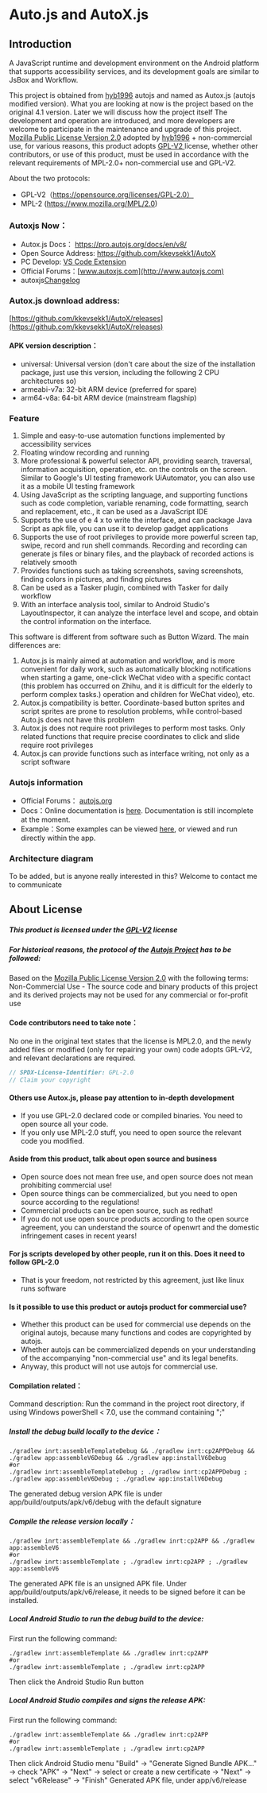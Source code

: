 # Auto.js and AutoX.js
## Introduction
A JavaScript runtime and development environment on the Android platform that supports accessibility services, 
and its development goals are similar to JsBox and Workflow.


This project is obtained from [hyb1996](https://github.com/hyb1996/Auto.js) autojs and named as 
Autox.js (autojs modified version). What you are looking at now is the project based on the original
4.1 version. Later we will discuss how the project itself The development and operation are introduced,
and more developers are welcome to participate in the maintenance and upgrade of this project.
[Mozilla Public License Version 2.0](https://github.com/hyb1996/NoRootScriptDroid/blob/master/LICENSE.md)
adopted by [hyb1996](https://github.com/hyb1996/Auto.js) + non-commercial use, for various reasons, 
this product adopts [GPL-V2 ](https://opensource.org/licenses/GPL-2.0) license, whether other contributors,
or use of this product, must be used in accordance with the relevant requirements of MPL-2.0+ 
non-commercial use and GPL-V2.


About the two protocols:
* GPL-V2（https://opensource.org/licenses/GPL-2.0）
* MPL-2 (https://www.mozilla.org/MPL/2.0)

### Autoxjs Now：
* Autox.js Docs： https://pro.autojs.org/docs/en/v8/
* Open Source Address:  https://github.com/kkevsekk1/AutoX
* PC Develop: [VS Code Extension](https://marketplace.visualstudio.com/items?itemName=aaroncheng.auto-js-vsce-fixed)
* Official Forums：[www.autoxjs.com](http://www.autoxjs.com)
* autoxjs[Changelog](CHANGELOG.md)

### Autox.js download address: 
[https://github.com/kkevsekk1/AutoX/releases](https://github.com/kkevsekk1/AutoX/releases)
#### APK version description：
- universal: Universal version (don't care about the size of the installation package, just use this version, including the following 2 CPU architectures so)
- armeabi-v7a: 32-bit ARM device (preferred for spare)
- arm64-v8a: 64-bit ARM device (mainstream flagship)

### Feature
1. Simple and easy-to-use automation functions implemented by accessibility services
2. Floating window recording and running
3. More professional & powerful selector API, providing search, traversal, information acquisition, operation, etc. on the controls on the screen. Similar to Google's UI testing framework UiAutomator, you can also use it as a mobile UI testing framework
4. Using JavaScript as the scripting language, and supporting functions such as code completion, variable renaming, code formatting, search and replacement, etc., it can be used as a JavaScript IDE
5. Supports the use of e 4 x to write the interface, and can package Java Script as apk file, you can use it to develop gadget applications
6. Supports the use of root privileges to provide more powerful screen tap, swipe, record and run shell commands. Recording and recording can generate js files or binary files, and the playback of recorded actions is relatively smooth
7. Provides functions such as taking screenshots, saving screenshots, finding colors in pictures, and finding pictures
8. Can be used as a Tasker plugin, combined with Tasker for daily workflow
9. With an interface analysis tool, similar to Android Studio's LayoutInspector, it can analyze the interface level and scope, and obtain the control information on the interface.


This software is different from software such as Button Wizard. The main differences are:
1. Autox.js is mainly aimed at automation and workflow, and is more convenient for daily work, such as automatically blocking notifications when starting a game, one-click WeChat video with a specific contact (this problem has occurred on Zhihu, and it is difficult for the elderly to perform complex tasks.) operation and children for WeChat video), etc.
2. Autox.js compatibility is better. Coordinate-based button sprites and script sprites are prone to resolution problems, while control-based Auto.js does not have this problem
3. Autox.js does not require root privileges to perform most tasks. Only related functions that require precise coordinates to click and slide require root privileges
4. Autox.js can provide functions such as interface writing, not only as a script software


### Autojs information
* Official Forums： [autojs.org](http://www.autojs.org)
* Docs：Online documentation is [here](https://hyb1996.github.io/AutoJs-Docs/). Documentation is still incomplete at the moment.
* Example：Some examples can be viewed [here](https://github.com/hyb1996/NoRootScriptDroid/tree/master/app/src/main/assets/sample), or viewed and run directly within the app.

### Architecture diagram
To be added, but is anyone really interested in this? Welcome to contact me to communicate

## About License
##### This product is licensed under the [GPL-V2](https://opensource.org/licenses/GPL-2.0) license
##### For historical reasons, the protocol of the [Autojs Project](https://github.com/hyb1996/Auto.js) has to be followed:

Based on the [Mozilla Public License Version 2.0](https://github.com/hyb1996/NoRootScriptDroid/blob/master/LICENSE.md)
with the following terms: Non-Commercial Use - The source code and binary products of this project and its derived projects may not be used for any commercial or for-profit use

#### Code contributors need to take note：

No one in the original text states that the license is MPL2.0, and the newly added files or modified
(only for repairing your own) code adopts GPL-V2, and relevant declarations are required.
``` java
// SPDX-License-Identifier: GPL-2.0
// Claim your copyright
```
#### Others use Autox.js, please pay attention to in-depth development
* If you use GPL-2.0 declared code or compiled binaries. You need to open source all your code.
* If you only use MPL-2.0 stuff, you need to open source the relevant code you modified.
#### Aside from this product, talk about open source and business
* Open source does not mean free use, and open source does not mean prohibiting commercial use!
* Open source things can be commercialized, but you need to open source according to the regulations!
* Commercial products can be open source, such as redhat!
* If you do not use open source products according to the open source agreement, you can understand the source of openwrt and the domestic infringement cases in recent years!

#### For js scripts developed by other people, run it on this. Does it need to follow GPL-2.0
* That is your freedom, not restricted by this agreement, just like linux runs software

#### Is it possible to use this product or autojs product for commercial use?
* Whether this product can be used for commercial use depends on the original autojs, because many functions and codes are copyrighted by autojs.
* Whether autojs can be commercialized depends on your understanding of the accompanying "non-commercial use" and its legal benefits.
* Anyway, this product will not use autojs for commercial use.

#### Compilation related：
Command description: Run the command in the project root directory, if using Windows powerShell < 7.0, use the command containing ";"

##### Install the debug build locally to the device：
```shell
./gradlew inrt:assembleTemplateDebug && ./gradlew inrt:cp2APPDebug && ./gradlew app:assembleV6Debug && ./gradlew app:installV6Debug
#or
./gradlew inrt:assembleTemplateDebug ; ./gradlew inrt:cp2APPDebug ; ./gradlew app:assembleV6Debug ; ./gradlew app:installV6Debug
```
The generated debug version APK file is under app/build/outputs/apk/v6/debug with the default signature

##### Compile the release version locally：
```shell
./gradlew inrt:assembleTemplate && ./gradlew inrt:cp2APP && ./gradlew app:assembleV6
#or
./gradlew inrt:assembleTemplate ; ./gradlew inrt:cp2APP ; ./gradlew app:assembleV6
```
The generated APK file is an unsigned APK file. Under app/build/outputs/apk/v6/release, it needs to be signed before it can be installed.

##### Local Android Studio to run the debug build to the device:
First run the following command:

```shell
./gradlew inrt:assembleTemplate && ./gradlew inrt:cp2APP
#or
./gradlew inrt:assembleTemplate ; ./gradlew inrt:cp2APP
```

Then click the Android Studio Run button

##### Local Android Studio compiles and signs the release APK:
First run the following command:

```shell
./gradlew inrt:assembleTemplate && ./gradlew inrt:cp2APP
#or
./gradlew inrt:assembleTemplate ; ./gradlew inrt:cp2APP
```

Then click Android Studio menu "Build" -> "Generate Signed Bundle APK..." -> check "APK" 
-> "Next" -> select or create a new certificate -> "Next" -> select "v6Release" -> "Finish"
Generated APK file, under app/v6/release

